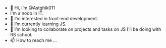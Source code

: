 - 👋 Hi, I’m @Astghik011
- I'm a noob in IT.
- 👀 I’m interested in front-end development.
- 🌱 I’m currently learning JS.
- 💞️ I’m looking to collaborate on projects and tasks on JS I'll be doing with RS school.
- 📫 How to reach me ...

<!---
Astghik011/Astghik011 is a ✨ special ✨ repository because its `README.md` (this file) appears on your GitHub profile.
You can click the Preview link to take a look at your changes.
--->
